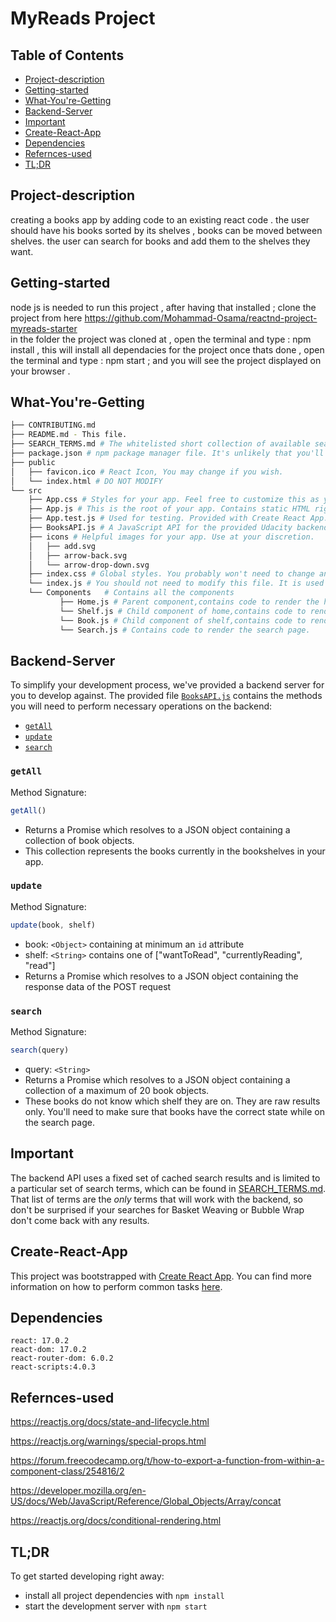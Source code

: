 # MyReads Project

## Table of Contents
* [Project-description](#Project-description)  
* [Getting-started](#Getting-started)
* [What-You're-Getting](#What-You're-Getting)
* [Backend-Server](#Backend-Server)
* [Important](#Important)
* [Create-React-App](#Create-React-App)
* [Dependencies](#Dependencies)
* [Refernces-used](#Refernces-used)
* [TL;DR](#TL;DR)


## Project-description
creating a books app by adding code to an existing react code .
the user should have his books sorted by its shelves , books can be moved between shelves.
the user can search for books and add them to the shelves they want.


## Getting-started

node js is needed to run this project  , after having that installed ; clone the project from here https://github.com/Mohammad-Osama/reactnd-project-myreads-starter  
in the folder the project was cloned at , open the terminal and type : npm install , this will install all dependacies for the project
once thats done , open the terminal and type : npm start  ; and you will see the project displayed on your browser .

## What-You're-Getting
```bash
├── CONTRIBUTING.md
├── README.md - This file.
├── SEARCH_TERMS.md # The whitelisted short collection of available search terms for you to use with your app.
├── package.json # npm package manager file. It's unlikely that you'll need to modify this.
├── public
│   ├── favicon.ico # React Icon, You may change if you wish.
│   └── index.html # DO NOT MODIFY
└── src
    ├── App.css # Styles for your app. Feel free to customize this as you desire.
    ├── App.js # This is the root of your app. Contains static HTML right now.
    ├── App.test.js # Used for testing. Provided with Create React App. Testing is encouraged, but not required.
    ├── BooksAPI.js # A JavaScript API for the provided Udacity backend. Instructions for the methods are below.
    ├── icons # Helpful images for your app. Use at your discretion.
    │   ├── add.svg
    │   ├── arrow-back.svg
    │   └── arrow-drop-down.svg
    ├── index.css # Global styles. You probably won't need to change anything here.
    └── index.js # You should not need to modify this file. It is used for DOM rendering only.
    └── Components   # Contains all the components   
           ├── Home.js # Parent component,contains code to render the home page.
           └── Shelf.js # Child component of home,contains code to render a shelf.
           └── Book.js # Child component of shelf,contains code to render a book.
           └── Search.js # Contains code to render the search page.         
```

## Backend-Server

To simplify your development process, we've provided a backend server for you to develop against. The provided file [`BooksAPI.js`](src/BooksAPI.js) contains the methods you will need to perform necessary operations on the backend:

* [`getAll`](#getall)
* [`update`](#update)
* [`search`](#search)

### `getAll`

Method Signature:

```js
getAll()
```

* Returns a Promise which resolves to a JSON object containing a collection of book objects.
* This collection represents the books currently in the bookshelves in your app.

### `update`

Method Signature:

```js
update(book, shelf)
```

* book: `<Object>` containing at minimum an `id` attribute
* shelf: `<String>` contains one of ["wantToRead", "currentlyReading", "read"]  
* Returns a Promise which resolves to a JSON object containing the response data of the POST request

### `search`

Method Signature:

```js
search(query)
```

* query: `<String>`
* Returns a Promise which resolves to a JSON object containing a collection of a maximum of 20 book objects.
* These books do not know which shelf they are on. They are raw results only. You'll need to make sure that books have the correct state while on the search page.

## Important
The backend API uses a fixed set of cached search results and is limited to a particular set of search terms, which can be found in [SEARCH_TERMS.md](SEARCH_TERMS.md). That list of terms are the _only_ terms that will work with the backend, so don't be surprised if your searches for Basket Weaving or Bubble Wrap don't come back with any results.

## Create-React-App

This project was bootstrapped with [Create React App](https://github.com/facebookincubator/create-react-app). You can find more information on how to perform common tasks [here](https://github.com/facebookincubator/create-react-app/blob/master/packages/react-scripts/template/README.md).

## Dependencies

    react: 17.0.2
    react-dom: 17.0.2
    react-router-dom: 6.0.2
    react-scripts:4.0.3


## Refernces-used

https://reactjs.org/docs/state-and-lifecycle.html

https://reactjs.org/warnings/special-props.html

https://forum.freecodecamp.org/t/how-to-export-a-function-from-within-a-component-class/254816/2

https://developer.mozilla.org/en-US/docs/Web/JavaScript/Reference/Global_Objects/Array/concat


https://reactjs.org/docs/conditional-rendering.html



## TL;DR

To get started developing right away:

* install all project dependencies with `npm install` 
* start the development server with `npm start`



